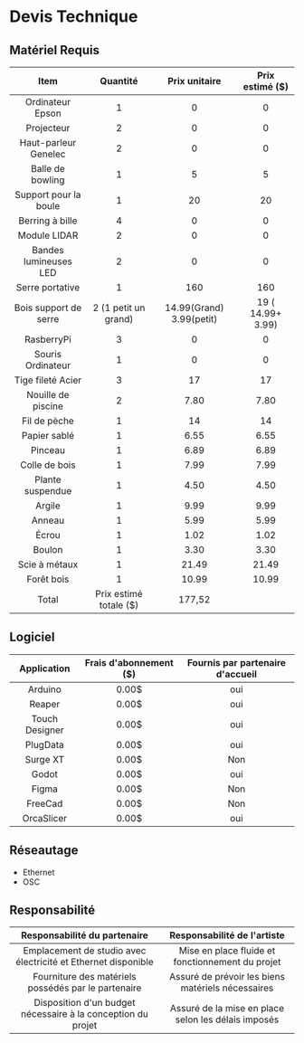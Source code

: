 # Devis Technique

## Matériel Requis
| Item                                  | Quantité                   | Prix unitaire             | Prix estimé ($) |
| :----------------------:              | :------:                   | :-----------:             | :-----------:   |
| Ordinateur Epson                      |  1                         |  0                        |  0              |
| Projecteur                            |  2                         |  0                        |  0              |
| Haut-parleur Genelec                  |  2                         |  0                        |  0              |
| Balle de bowling                      |  1                         |  5                        |  5              |
| Support pour la boule                 |  1                         |  20                       |  20             |
| Berring à bille                       |  4                         |   0                       |  0              |
| Module LIDAR                          |  2                         |   0                       |  0              |
| Bandes lumineuses LED                 |  2                         |   0                       |  0              |
| Serre portative                       |  1                         |   160                     |  160            |
| Bois support de serre                 |  2 (1 petit un grand)      |  14.99(Grand) 3.99(petit) |  19 ( 14.99+ 3.99) |
| RasberryPi                            |  3                         |  0                        |  0              |
| Souris Ordinateur                     |  1                         | 0                         |  0              |
| Tige fileté Acier                     |  3                         | 17                        |  17             |
| Nouille de piscine                    |  2                         | 7.80                      |  7.80           |
| Fil de pèche                          |  1                         | 14                        |  14              |
| Papier sablé                          |  1                         |  6.55                     | 6.55            |
| Pinceau                               |  1       |  6.89            |                     6.89            |
| Colle de bois                         |  1       |  7.99            |                     7.99            |
| Plante suspendue                      | 1        |  4.50            |                       4.50            |
| Argile                                | 1        |  9.99            |                    9.99            |
| Anneau                                | 1        |  5.99            |                   5.99            |
| Écrou                                 | 1        |  1.02            |                 1.02            |
| Boulon                                | 1        |   3.30            |                  3.30            | 
| Scie à métaux                         | 1        |   21.49           |                21.49           | 
| Forêt bois                            | 1        |  10.99     |  10.99           |
|  Total       | Prix estimé totale ($)  |  177,52      |


## Logiciel
| Application              |  Frais d'abonnement  ($)  |  Fournis par partenaire d'accueil  |
|  :--------------------:  |  :---------------------:  |  :-------------------------------: |
|  Arduino                 |  0.00$                    |  oui  |
|  Reaper                  |  0.00$                    |  oui  |
|  Touch Designer          |  0.00$                    |  oui  |
|  PlugData                |  0.00$                    |  oui  |
|  Surge XT                |  0.00$                    |  Non  |
|  Godot                   |  0.00$                    |  oui  |
|  Figma                   |  0.00$                    |  Non  |
|  FreeCad                 |  0.00$                    |  Non  |
|  OrcaSlicer              |  0.00$                    |  oui  |



## Réseautage
-  Ethernet
-  OSC
## Responsabilité
|  Responsabilité du partenaire |  Responsabilité de l'artiste  |
|  :--------------------------: |  :--------------------------: |
|  Emplacement de studio avec électricité et Ethernet disponible  |  Mise en place fluide et fonctionnement du projet|
|  Fourniture des matériels possédés par le partenaire  |  Assuré de prévoir les biens matériels nécessaires  |
|  Disposition d'un budget nécessaire à la conception du projet  |  Assuré de la mise en place selon les délais imposés |

 <!-- ## Référence * [Devis technique](https://tim-montmorency.com/582523-gestion/#/contenus/3_planification/50_devis_technique/) -->
